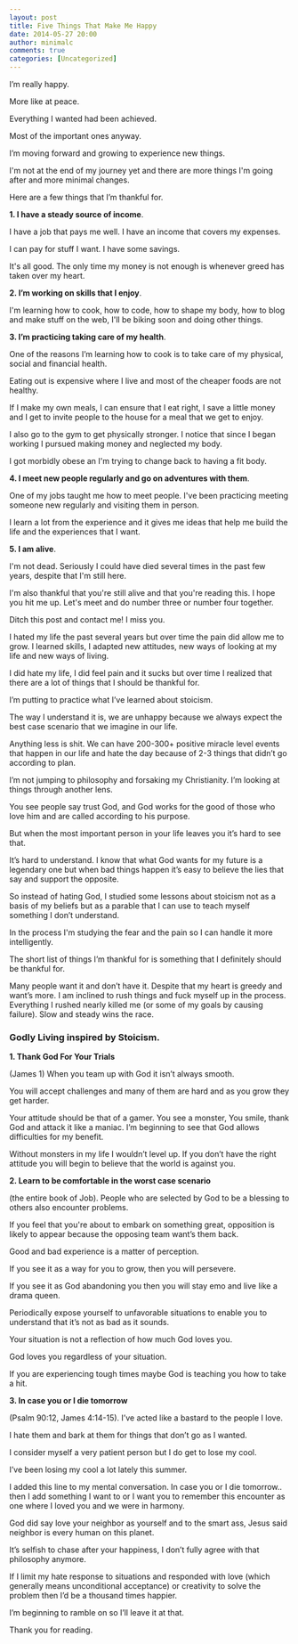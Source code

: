 ```yaml
---
layout: post
title: Five Things That Make Me Happy
date: 2014-05-27 20:00
author: minimalc
comments: true
categories: [Uncategorized]
---
```

I’m really happy. 

More like at peace. 

Everything I wanted had been achieved. 

Most of the important ones anyway. 

I’m moving forward and growing to experience new things. 

I'm not at the end of my journey yet and there are more things I'm going after and more minimal changes. 

Here are a few things that I’m thankful for.

**1. I have a steady source of income**.

I have a job that pays me well. I have an income that covers my expenses. 

I can pay for stuff I want. I have some savings. 

It's all good. The only time my money is not enough is whenever greed has taken over my heart.

**2. I’m working on skills that I enjoy**.

I'm learning how to cook, how to code, how to shape my body, how to blog and make stuff on the web, I'll be biking soon and doing other things.

**3. I’m practicing taking care of my health**.

One of the reasons I’m learning how to cook is to take care of my physical, social and financial health. 

Eating out is expensive where I live and most of the cheaper foods are not healthy. 

If I make my own meals, I can ensure that I eat right, I save a little money and I get to invite people to the house for a meal that we get to enjoy.

I also go to the gym to get physically stronger. I notice that since I began working I pursued making money and neglected my body. 

I got morbidly obese an I'm trying to change back to having a fit body.

**4. I meet new people regularly and go on adventures with them**.

One of my jobs taught me how to meet people. I've been practicing meeting someone new regularly and visiting them in person. 

I learn a lot from the experience and it gives me ideas that help me build the life and the experiences that I want.

**5. I am alive**. 

I'm not dead. Seriously I could have died several times in the past few years, despite that I'm still here. 

I'm also thankful that you're still alive and that you're reading this. I hope you hit me up. Let's meet and do number three or number four together. 

Ditch this post and contact me! I miss you.

I hated my life the past several years but over time the pain did allow me to grow. I learned skills, I adapted new attitudes, new ways of looking at my life and new ways of living. 

I did hate my life, I did feel pain and it sucks but over time I realized that there are a lot of things that I should be thankful for.

I’m putting to practice what I’ve learned about stoicism. 

The way I understand it is, we are unhappy because we always expect the best case scenario that we imagine in our life. 

Anything less is shit. We can have 200-300+ positive miracle level events that happen in our life and hate the day because of 2-3 things that didn’t go according to plan.

I’m not jumping to philosophy and forsaking my Christianity. I’m looking at things through another lens. 

You see people say trust God, and God works for the good of those who love him and are called according to his purpose. 

But when the most important person in your life leaves you it’s hard to see that. 

It’s hard to understand. I know that what God wants for my future is a legendary one but when bad things happen it’s easy to believe the lies that say and support the opposite. 

So instead of hating God, I studied some lessons about stoicism not as a basis of my beliefs but as a parable that I can use to teach myself something I don’t understand.

In the process I'm studying the fear and the pain so I can handle it more intelligently.

The short list of things I’m thankful for is something that I definitely should be thankful for. 

Many people want it and don’t have it. Despite that my heart is greedy and want’s more. I am inclined to rush things and fuck myself up in the process. Everything I rushed nearly killed me (or some of my goals by causing failure). Slow and steady wins the race.

### Godly Living inspired by Stoicism.

**1. Thank God For Your Trials** 

(James 1) When you team up with God it isn’t always smooth.

You will accept challenges and many of them are hard and as you grow they get harder. 

Your attitude should be that of a gamer. You see a monster, You smile, thank God and attack it like a maniac. I’m beginning to see that God allows difficulties for my benefit. 

Without monsters in my life I wouldn’t level up. If you don’t have the right attitude you will begin to believe that the world is against you.

**2. Learn to be comfortable in the worst case scenario** 

(the entire book of Job). People who are selected by God to be a blessing to others also encounter problems. 

If you feel that you're about to embark on something great, opposition is likely to appear because the opposing team want’s them back. 

Good and bad experience is a matter of perception. 

If you see it as a way for you to grow, then you will persevere. 

If you see it as God abandoning you then you will stay emo and live like a drama queen. 

Periodically expose yourself to unfavorable situations to enable you to understand that it’s not as bad as it sounds. 

Your situation is not a reflection of how much God loves you. 

God loves you regardless of your situation. 

If you are experiencing tough times maybe God is teaching you how to take a hit.

**3. In case you or I die tomorrow** 

(Psalm 90:12, James 4:14-15). I’ve acted like a bastard to the people I love. 

I hate them and bark at them for things that don’t go as I wanted. 

I consider myself a very patient person but I do get to lose my cool. 

I’ve been losing my cool a lot lately this summer. 

I added this line to my mental conversation. In case you or I die tomorrow.. then I add something I want to or I want you to remember this encounter as one where I loved you and we were in harmony. 

God did say love your neighbor as yourself and to the smart ass, Jesus said neighbor is every human on this planet. 

It’s selfish to chase after your happiness, I don’t fully agree with that philosophy anymore. 

If I limit my hate response to situations and responded with love (which generally means unconditional acceptance) or creativity to solve the problem then I’d be a thousand times happier.

I’m beginning to ramble on so I’ll leave it at that.

Thank you for reading.
